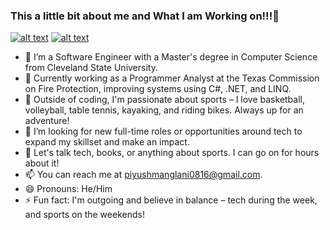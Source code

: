 ### This a little bit about me and What I am Working on!!!👋
[![alt text][1.1]][1]
[![alt text][6.1]][6]
- 🔭 I’m a Software Engineer with a Master's degree in Computer Science from Cleveland State University.
- 🌱 Currently working as a Programmer Analyst at the Texas Commission on Fire Protection, improving systems using C#, .NET, and LINQ.
- 👯 Outside of coding, I'm passionate about sports – I love basketball, volleyball, table tennis, kayaking, and riding bikes. Always up for an adventure!
- 🤔 I’m looking for new full-time roles or opportunities around tech to expand my skillset and make an impact.
- 💬 Let's talk tech, books, or anything about sports. I can go on for hours about it!
- 📫 You can reach me at piyushmanglani0816@gmail.com.
- 😄 Pronouns: He/Him
- ⚡ Fun fact: I'm outgoing and believe in balance – tech during the week, and sports on the weekends!



[1.1]: http://i.imgur.com/tXSoThF.png (Find me on Twitter)
[6.1]: http://i.imgur.com/0o48UoR.png (Github)

[1]: https://twitter.com/PiyushManglani8
[6]: http://www.github.com/piyushmanglani08
